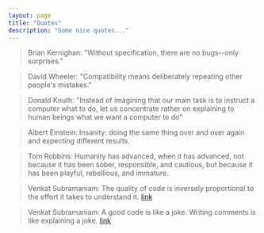 ```yaml
---
layout: page
title: "Quotes"
description: "Some nice quotes..."
---
```




> Brian Kernighan: 
> "Without specification, there are no bugs--only surprises."


> David Wheeler:
> "Compatibility means deliberately repeating other people's mistakes."


> Donald Knuth:
> "Instead of imagining that our main task is to instruct a computer what to do, let us concentrate rather on explaining to human beings what we want a computer to do"


> Albert Einstein:
> Insanity: doing the same thing over and over again and expecting different results. 


> Tom Robbins:
> Humanity has advanced, when it has advanced, not because it has been sober, responsible, and cautious, but because it has been playful, rebellious, and immature.
                
                

> Venkat Subramaniam:
> The quality of code is inversely proportional to the effort it takes to understand it. [link](http://blog.agiledeveloper.com/2010/05/thoughts-through-tweets_15.html)

> Venkat Subramaniam:
> A good code is like a joke. Writing comments is like explaining a joke. [link](http://blog.agiledeveloper.com/2006/01/comments-on-comments.html)

